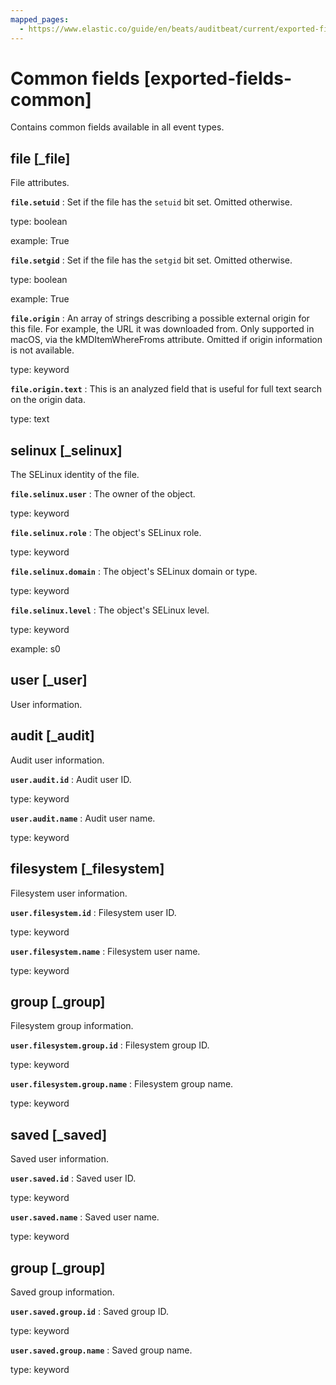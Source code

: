 ```yaml
---
mapped_pages:
  - https://www.elastic.co/guide/en/beats/auditbeat/current/exported-fields-common.html
---
```


<!-- This file is generated! See scripts/generate_fields_docs.py -->

# Common fields [exported-fields-common]

Contains common fields available in all event types.

## file [_file]

File attributes.

**`file.setuid`**
:   Set if the file has the `setuid` bit set. Omitted otherwise.

type: boolean

example: True


**`file.setgid`**
:   Set if the file has the `setgid` bit set. Omitted otherwise.

type: boolean

example: True


**`file.origin`**
:   An array of strings describing a possible external origin for this file. For example, the URL it was downloaded from. Only supported in macOS, via the kMDItemWhereFroms attribute. Omitted if origin information is not available.

type: keyword


**`file.origin.text`**
:   This is an analyzed field that is useful for full text search on the origin data.

type: text


## selinux [_selinux]

The SELinux identity of the file.

**`file.selinux.user`**
:   The owner of the object.

type: keyword


**`file.selinux.role`**
:   The object's SELinux role.

type: keyword


**`file.selinux.domain`**
:   The object's SELinux domain or type.

type: keyword


**`file.selinux.level`**
:   The object's SELinux level.

type: keyword

example: s0


## user [_user]

User information.

## audit [_audit]

Audit user information.

**`user.audit.id`**
:   Audit user ID.

type: keyword


**`user.audit.name`**
:   Audit user name.

type: keyword


## filesystem [_filesystem]

Filesystem user information.

**`user.filesystem.id`**
:   Filesystem user ID.

type: keyword


**`user.filesystem.name`**
:   Filesystem user name.

type: keyword


## group [_group]

Filesystem group information.

**`user.filesystem.group.id`**
:   Filesystem group ID.

type: keyword


**`user.filesystem.group.name`**
:   Filesystem group name.

type: keyword


## saved [_saved]

Saved user information.

**`user.saved.id`**
:   Saved user ID.

type: keyword


**`user.saved.name`**
:   Saved user name.

type: keyword


## group [_group]

Saved group information.

**`user.saved.group.id`**
:   Saved group ID.

type: keyword


**`user.saved.group.name`**
:   Saved group name.

type: keyword


